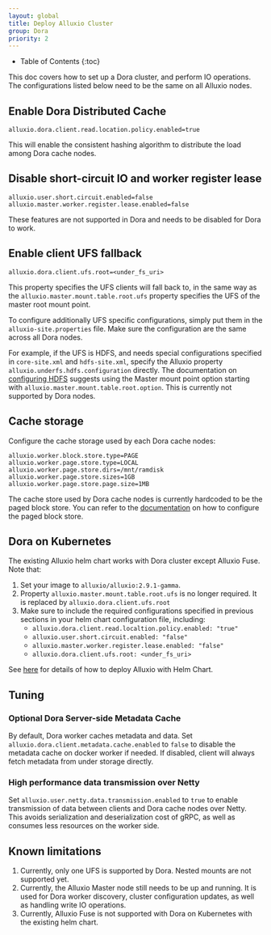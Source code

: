 ```yaml
---
layout: global
title: Deploy Alluxio Cluster
group: Dora
priority: 2
---
```


* Table of Contents
  {:toc}

This doc covers how to set up a Dora cluster, and perform IO operations. The configurations listed below need
to be the same on all Alluxio nodes.

## Enable Dora Distributed Cache

```properties
alluxio.dora.client.read.location.policy.enabled=true
```

This will enable the consistent hashing algorithm to distribute the load among Dora cache nodes.

## Disable short-circuit IO and worker register lease

```properties
alluxio.user.short.circuit.enabled=false
alluxio.master.worker.register.lease.enabled=false
```

These features are not supported in Dora and needs to be disabled for Dora to work.

## Enable client UFS fallback

```properties
alluxio.dora.client.ufs.root=<under_fs_uri>
```

This property specifies the UFS clients will fall back to, in the same way as the
`alluxio.master.mount.table.root.ufs` property specifies the UFS of the master root mount point.

To configure additionally UFS specific configurations, simply put them in the `alluxio-site.properties` file. Make sure
the configuration are the same across all Dora nodes.

For example, if the UFS is HDFS, and needs special configurations specified in `core-site.xml` and `hdfs-site.xml`,
specify the Alluxio property `alluxio.underfs.hdfs.configuration` directly. The documentation on
[configuring HDFS](https://github.com/Alluxio/alluxio/blob/dora/docs/en/ufs/HDFS.md#specify-hdfs-configuration-location) suggests using
the Master mount point option starting with `alluxio.master.mount.table.root.option`. This is currently not supported
by Dora nodes.

## Cache storage

Configure the cache storage used by each Dora cache nodes:

```properties
alluxio.worker.block.store.type=PAGE
alluxio.worker.page.store.type=LOCAL
alluxio.worker.page.store.dirs=/mnt/ramdisk
alluxio.worker.page.store.sizes=1GB
alluxio.worker.page.store.page.size=1MB
```

The cache store used by Dora cache nodes is currently hardcoded to be the paged block store. You can refer to the
[documentation](https://github.com/Alluxio/alluxio/blob/dora/docs/en/core-services/Caching.md#experimental-paging-worker-storage)
on how to configure the paged block store.

## Dora on Kubernetes

The existing Alluxio helm chart works with Dora cluster except Alluxio Fuse. Note that:
1. Set your image to `alluxio/alluxio:2.9.1-gamma`.
2. Property `alluxio.master.mount.table.root.ufs` is no longer required. It is replaced by `alluxio.dora.client.ufs.root`
3. Make sure to include the required configurations specified in previous sections in your helm chart configuration file, including:
    - `alluxio.dora.client.read.localtion.policy.enabled: "true"`
    - `alluxio.user.short.circuit.enabled: "false"`
    - `alluxio.master.worker.register.lease.enabled: "false"`
    - `alluxio.dora.client.ufs.root: <under_fs_uri>`


See [here](https://docs.alluxio.io/os/user/edge/en/kubernetes/Running-Alluxio-On-Kubernetes.html) 
for details of how to deploy Alluxio with Helm Chart.

## Tuning

### Optional Dora Server-side Metadata Cache

By default, Dora worker caches metadata and data.
Set `alluxio.dora.client.metadata.cache.enabled` to `false` to disable the metadata cache on docker worker if needed.
If disabled, client will always fetch metadata from under storage directly.

### High performance data transmission over Netty

Set `alluxio.user.netty.data.transmission.enabled` to `true` to enable transmission of data between clients and
Dora cache nodes over Netty. This avoids serialization and deserialization cost of gRPC, as well as consumes less
resources on the worker side.

## Known limitations

1. Currently, only one UFS is supported by Dora. Nested mounts are not supported yet.
2. Currently, the Alluxio Master node still needs to be up and running. It is used for Dora worker discovery,
   cluster configuration updates, as well as handling write IO operations.
3. Currently, Alluxio Fuse is not supported with Dora on Kubernetes with the existing helm chart.
